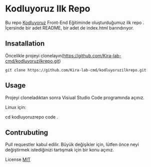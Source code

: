 # Kodluyoruz Ilk Repo
Bu repo [Kodluyoruz](https://www.kodluyoruz.org) Front-End Eğitiminde oluşturduğumuz ilk repo . İçersinde bir adet README, bir adet de index.html barındırıyor. 



## Insatallation
Öncelikle projeyi clonelayın(https://github.com/Kira-lab-cmd/kodluyoruzilkrepo.git) 

```
git clone https://github.com/Kira-lab-cmd/kodluyoruzilkrepo.git
```

## Usage
Projeyi cloneladıktan sonra Visiual Studio Code programında açınız.

Linux için: 

cd kodluyoruzrepo
code .

## Contrubuting 
Pull requestler kabul edilir. Büyük değişikler için, lütfen önce neyi değiştirmek istediğinizi 
tartışmak için bir konu açınız.

License
[MIT](https://choosealicense.com/licenses/mit/)